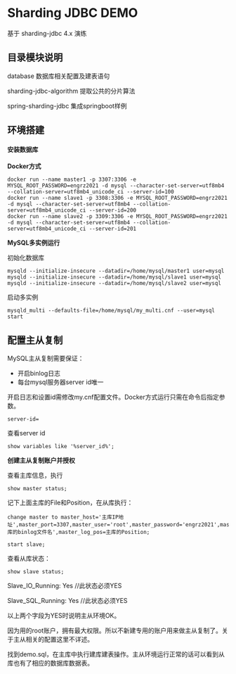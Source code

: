 # Sharding JDBC DEMO

基于 sharding-jdbc 4.x 演练

## 目录模块说明

database    数据库相关配置及建表语句

sharding-jdbc-algorithm     提取公共的分片算法

spring-sharding-jdbc        集成springboot样例

## 环境搭建

#### 安装数据库

**Docker方式**

```
docker run --name master1 -p 3307:3306 -e MYSQL_ROOT_PASSWORD=engrz2021 -d mysql --character-set-server=utf8mb4 --collation-server=utf8mb4_unicode_ci --server-id=100
docker run --name slave1 -p 3308:3306 -e MYSQL_ROOT_PASSWORD=engrz2021 -d mysql --character-set-server=utf8mb4 --collation-server=utf8mb4_unicode_ci --server-id=200
docker run --name slave2 -p 3309:3306 -e MYSQL_ROOT_PASSWORD=engrz2021 -d mysql --character-set-server=utf8mb4 --collation-server=utf8mb4_unicode_ci --server-id=201
```

**MySQL多实例运行**

初始化数据库

```
mysqld --initialize-insecure --datadir=/home/mysql/master1 user=mysql
mysqld --initialize-insecure --datadir=/home/mysql/slave1 user=mysql
mysqld --initialize-insecure --datadir=/home/mysql/slave2 user=mysql
```

启动多实例

```
mysqld_multi --defaults-file=/home/mysql/my_multi.cnf --user=mysql start
```

## 配置主从复制

MySQL主从复制需要保证：

- 开启binlog日志
- 每台mysql服务器server id唯一

开启日志和设置id需修改my.cnf配置文件。Docker方式运行只需在命令后指定参数。

```
server-id=
```

查看server id

```
show variables like '%server_id%';
```

**创建主从复制账户并授权**

查看主库信息，执行

```
show master status;
```

记下上面主库的File和Position，在从库执行：

```
change master to master_host='主库IP地址',master_port=3307,master_user='root',master_password='engrz2021',master_log_file='主库的binlog文件名',master_log_pos=主库的Position;

start slave;
```

查看从库状态：

```
show slave status;
```

Slave_IO_Running: Yes    //此状态必须YES

Slave_SQL_Running: Yes     //此状态必须YES

以上两个字段为YES时说明主从环境OK。

因为用的root账户，拥有最大权限。所以不新建专用的账户用来做主从复制了。关于主从相关的配置这里不详述。

找到demo.sql，在主库中执行建库建表操作。主从环境运行正常的话可以看到从库也有了相应的数据库数据表。